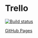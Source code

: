 # Trello

[![Build status](https://ci.appveyor.com/api/projects/status/8l9kj2dg5hiey44t?svg=true)](https://ci.appveyor.com/project/AnnVasilyeva/trello)

[GitHub Pages]()
